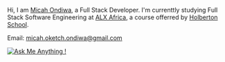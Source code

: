 Hi, I am [Micah Ondiwa](https://www.micahondiwa.com/), a Full Stack Developer. I'm currenttly studying Full Stack Software Engineering at [ALX Africa](https://www.alxafrica.com/software-engineering-2022), a course offerred by [Holberton School](https://www.holbertonschool.com/).


Email: micah.oketch.ondiwa@gmail.com

[![Ask Me Anything !](https://img.shields.io/badge/Ask%20me-anything-1abc9c.svg)](https://www.micahondiwa.com/#contact)



